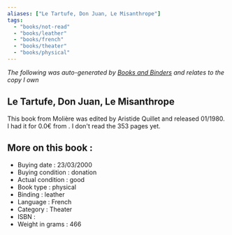 ```yaml
---
aliases: ["Le Tartufe, Don Juan, Le Misanthrope"] 
tags: 
  - "books/not-read" 
  - "books/leather" 
  - "books/french"
  - "books/theater"
  - "books/physical"
---
```


_The following was auto-generated by [Books and Binders](Books%20and%20Binders.md) and relates to the copy I own_
## Le Tartufe, Don Juan, Le Misanthrope
This book from Molière was edited by Aristide Quillet and released 01/1980. I had it for 0.0€ from . I don't read the 353 pages yet.

## More on this book :
- Buying date : 23/03/2000
- Buying condition : donation
- Actual condition : good
- Book type : physical
- Binding : leather
- Language : French
- Category : Theater
- ISBN : 
- Weight in grams : 466
